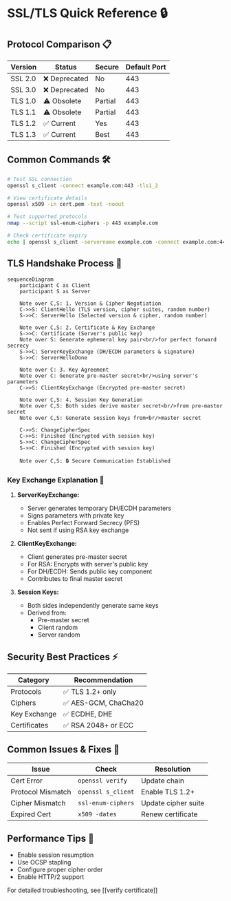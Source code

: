  # SSL/TLS Quick Reference 🔒

## Protocol Comparison 📋

| Version | Status | Secure | Default Port |
|---------|---------|---------|--------------|
| SSL 2.0 | ❌ Deprecated | No | 443 |
| SSL 3.0 | ❌ Deprecated | No | 443 |
| TLS 1.0 | ⚠️ Obsolete | Partial | 443 |
| TLS 1.1 | ⚠️ Obsolete | Partial | 443 |
| TLS 1.2 | ✅ Current | Yes | 443 |
| TLS 1.3 | ✅ Current | Best | 443 |

## Common Commands 🛠️

```bash
# Test SSL connection
openssl s_client -connect example.com:443 -tls1_2

# View certificate details
openssl x509 -in cert.pem -text -noout

# Test supported protocols
nmap --script ssl-enum-ciphers -p 443 example.com

# Check certificate expiry
echo | openssl s_client -servername example.com -connect example.com:443 2>/dev/null | openssl x509 -noout -dates
```

## TLS Handshake Process 🤝

```mermaid
sequenceDiagram
    participant C as Client
    participant S as Server

    Note over C,S: 1. Version & Cipher Negotiation
    C->>S: ClientHello (TLS version, cipher suites, random number)
    S->>C: ServerHello (Selected version & cipher, random number)
    
    Note over C,S: 2. Certificate & Key Exchange
    S->>C: Certificate (Server's public key)
    Note over S: Generate ephemeral key pair<br/>for perfect forward secrecy
    S->>C: ServerKeyExchange (DH/ECDH parameters & signature)
    S->>C: ServerHelloDone
    
    Note over C: 3. Key Agreement
    Note over C: Generate pre-master secret<br/>using server's parameters
    C->>S: ClientKeyExchange (Encrypted pre-master secret)
    
    Note over C,S: 4. Session Key Generation
    Note over C,S: Both sides derive master secret<br/>from pre-master secret
    Note over C,S: Generate session keys from<br/>master secret
    
    C->>S: ChangeCipherSpec
    C->>S: Finished (Encrypted with session key)
    S->>C: ChangeCipherSpec
    S->>C: Finished (Encrypted with session key)
    
    Note over C,S: 🔒 Secure Communication Established
```

### Key Exchange Explanation 🔑

1. **ServerKeyExchange:**
   - Server generates temporary DH/ECDH parameters
   - Signs parameters with private key
   - Enables Perfect Forward Secrecy (PFS)
   - Not sent if using RSA key exchange

2. **ClientKeyExchange:**
   - Client generates pre-master secret
   - For RSA: Encrypts with server's public key
   - For DH/ECDH: Sends public key component
   - Contributes to final master secret

3. **Session Keys:**
   - Both sides independently generate same keys
   - Derived from:
     - Pre-master secret
     - Client random
     - Server random

## Security Best Practices ⚡

| Category | Recommendation |
|----------|----------------|
| Protocols | ✅ TLS 1.2+ only |
| Ciphers | ✅ AES-GCM, ChaCha20 |
| Key Exchange | ✅ ECDHE, DHE |
| Certificates | ✅ RSA 2048+ or ECC |

## Common Issues & Fixes 🔧

| Issue | Check | Resolution |
|-------|-------|------------|
| Cert Error | `openssl verify` | Update chain |
| Protocol Mismatch | `openssl s_client` | Enable TLS 1.2+ |
| Cipher Mismatch | `ssl-enum-ciphers` | Update cipher suite |
| Expired Cert | `x509 -dates` | Renew certificate |

## Performance Tips 🚀

- Enable session resumption
- Use OCSP stapling
- Configure proper cipher order
- Enable HTTP/2 support

For detailed troubleshooting, see [[verify certificate]]
